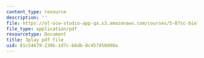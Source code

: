 ```yaml
---
content_type: resource
description: ''
file: https://ol-ocw-studio-app-qa.s3.amazonaws.com/courses/5-07sc-biological-chemistry-i-fall-2013/81c54679239b1d7cb6db8c457450d98a_ddt1KuSdoOg.pdf
file_type: application/pdf
resourcetype: Document
title: 3play pdf file
uid: 81c54679-239b-1d7c-b6db-8c457450d98a
---
```

